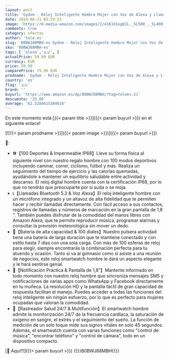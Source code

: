 ```yaml
---
layout: post
title: 'Gydom - Reloj Inteligente Hombre Mujer con Voz de Alexa y Llamadas  1.8" Smartwatch con Oxímetro/Pulsómetro/Monitor Sueño/Podómetro  100 Modos Deportivos  Impermeable IP68 Regalo Mujer Hombre para Android iOS'
date: 2024-08-21 03:59:23
image: 'https://m.media-amazon.com/images/I/41K1kSxgQJL._SL500_._SL400_.jpg'
comments: true
category: ofertas
author: 'tole.es'
slug: 'B0BWJ88MBH-es Gydom - Reloj Inteligente Hombre Mujer con Voz de Alexa y...'
sku: 'B0BWJ88MBH-es'
tags: [ 'alexa','🇪🇸', ]
actualPrice: 59.99 EUR
currency: EUR
price: 59.99
comparePrice: 79.99 EUR
prodname: 'Gydom - Reloj Inteligente Hombre Mujer con Voz de Alexa y Llamadas  1.8" Smartwatch con Oxímetro/Pulsómetro/Monitor Sueño/Podómetro  100 Modos Deportivos  Impermeable IP68 Regalo Mujer Hombre para Android iOS'
country: 'es'
flag: '🇪🇸'
brand: ''
buyurl: 'https://www.amazon.es/dp/B0BWJ88MBH/?tag=tolees-21'
descuento: '25.00'
average: '61.5284615384616'
---
```


En este momento está [{{< param title >}}]({{< param buyurl >}}) en el siguiente enlace!

[![{{< param prodname >}}]({{< param image >}})]({{< param buyurl >}})

🔎:

- ⚽【100 Deportes & Impermeable IP68】Lleve su forma física al siguiente nivel con nuestro regalo hombre con 100 modos deportivos incluyendo caminar, correr, ciclismo, fútbol y más. Realiza un seguimiento del tiempo de ejercicio y las calorías quemadas, ayudándole a mantener un equilibrio saludable entre actividad y descanso. El reloj digital hombre cuenta con la certificación IP68, por lo que no tendrás que preocuparte por si suda o se moja.
- 📞【Llamadas Bluetooth 5.3 & Voz Alexa】El reloj inteligente hombre con un micrófono integrado y un altavoz de alta fidelidad que te permiten hacer y recibir llamadas directamente. Con fácil acceso a sus contactos, registros de llamadas y números de marcación en la gran pantalla de 1,8 ". También puedes disfrutar de la comodidad del manos libres con Amazon Alexa, que te permite reproducir música, programar alarmas y consultar la previsión meteorológica sin mover un dedo.
- 🔋【Batería de alta capacidad & 100 diales】Nuestro pulsera actividad tiene una batería de larga duración que te mantiene conectado y con estilo hasta 7 días con una sola carga. Con más de 100 esferas de reloj para elegir, siempre encontrarás la combinación perfecta para tu atuendo y ocasión. Tanto si va al gimnasio como si asiste a una reunión de negocios, este reloj smartwatch hombre le dará un aspecto elegante y le hará sentirse genial.
- 📩【Notificación Práctica & Pantalla de 1,8"】Mantente informado en todo momento con nuestro reloj hombre que sincroniza mensajes SMS y notificaciones de varias apps como WhatsApp y Facebook directamente en tu muñeca. La resolución HD y la pantalla táctil de gran capacidad de respuesta facilitan el manejo. Puedes acceder a todas las funciones del reloj inteligente sin ningún esfuerzo, por lo que es perfecto para mujeres ocupadas que valoran la comodidad.
- 💖【Rastreador Salud 24/7 & Multifunción】El smartwatch hombre admite la monitorización 24/7 de la frecuencia cardíaca, la saturación de oxígeno en sangre, el estrés y el seguimiento del sueño. La función de medición de un solo toque mide sus signos vitales en solo 45 segundos. Además, el smartwatch cuenta con varias funciones como "control de música", "encontrar teléfono" y "control de cámara", todo en un dispositivo compacto.

[🛒 Aquí!!!]({{< param buyurl >}})
{{<world>}}B0BWJ88MBH{{</world>}}
